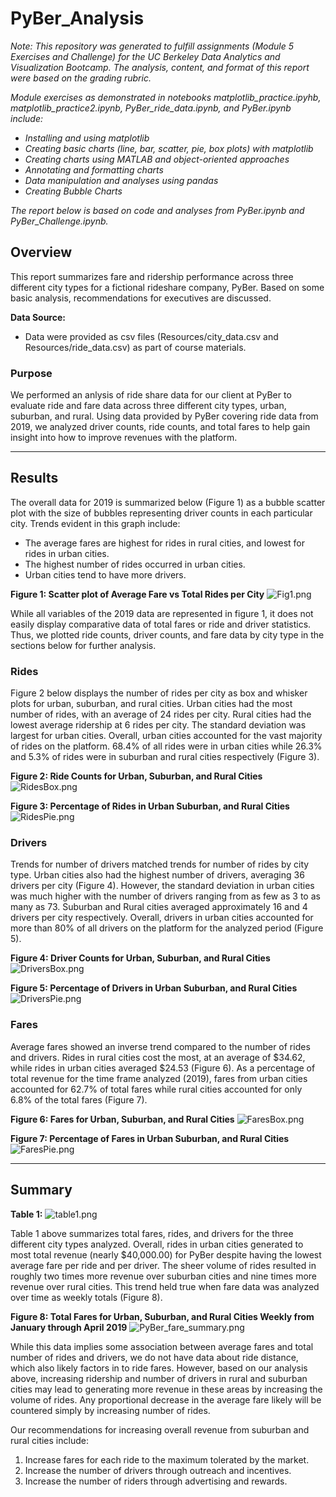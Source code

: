 # PyBer_Analysis

*Note: This repository was generated to fulfill assignments (Module 5 Exercises and Challenge) for the UC Berkeley Data Analytics and Visualization Bootcamp. The analysis, content, and format of this report were based on the grading rubric.* 

*Module exercises as demonstrated in notebooks matplotlib_practice.ipyhb, matplotlib_practice2.ipynb, PyBer_ride_data.ipynb, and PyBer.ipynb include:*

- *Installing and using matplotlib*
- *Creating basic charts (line, bar, scatter, pie, box plots) with matplotlib*
- *Creating charts using MATLAB and object-oriented approaches*
- *Annotating and formatting charts*
- *Data manipulation and analyses using pandas*
- *Creating Bubble Charts*


*The report below is based on code and analyses from PyBer.ipynb and PyBer_Challenge.ipynb.*


## Overview

This report summarizes fare and ridership performance across three different city types for a fictional rideshare company, PyBer. Based on some basic analysis, recommendations for executives are discussed.

**Data Source:**
- Data were provided as csv files (Resources/city_data.csv and Resources/ride_data.csv) as part of course materials.

### Purpose
We performed an anlysis of ride share data for our client at PyBer to evaluate ride and fare data across three different city types, urban, suburban, and rural. Using data provided by PyBer covering ride data from 2019, we analyzed driver counts, ride counts, and total fares to help gain insight into how to improve revenues with the platform. 


---

## Results

The overall data for 2019 is summarized below (Figure 1) as a bubble scatter plot with the size of bubbles representing driver counts in each particular city. Trends evident in this graph include:
- The average fares are highest for rides in rural cities, and lowest for rides in urban cities.
- The highest number of rides occurred in urban cities.
- Urban cities tend to have more drivers.


**Figure 1: Scatter plot of Average Fare vs Total Rides per City**
![Fig1.png](/Analysis/Fig1.png)


While all variables of the 2019 data are represented in figure 1, it does not easily display comparative data of total fares or ride and driver statistics. Thus, we plotted ride counts, driver counts, and fare data by city type in the sections below for further analysis.

### Rides

Figure 2 below displays the number of rides per city as box and whisker plots for urban, suburban, and rural cities. Urban cities had the most number of rides, with an average of 24 rides per city. Rural cities had the lowest average ridership at 6 rides per city. The standard deviation was largest for urban cities. Overall, urban cities accounted for the vast majority of rides on the platform. 68.4% of all rides were in urban cities while 26.3% and 5.3% of rides were in suburban and rural cities respectively (Figure 3). 

**Figure 2: Ride Counts for Urban, Suburban, and Rural Cities**
![RidesBox.png](/Analysis/RidesBox.png)



**Figure 3: Percentage of Rides in Urban Suburban, and Rural Cities**
![RidesPie.png](/Analysis/RidesPie.png)


### Drivers

Trends for number of drivers matched trends for number of rides by city type. Urban cities also had the highest number of drivers, averaging 36 drivers per city (Figure 4). However, the standard deviation in urban cities was much higher with the number of drivers ranging from as few as 3 to as many as 73. Suburban and Rural cities averaged approximately 16 and 4 drivers per city respectively. Overall, drivers in urban cities accounted for more than 80% of all drivers on the platform for the analyzed period (Figure 5).

**Figure 4: Driver Counts for Urban, Suburban, and Rural Cities**
![DriversBox.png](/Analysis/DriversBox.png)


**Figure 5: Percentage of Drivers in Urban Suburban, and Rural Cities**
![DriversPie.png](/Analysis/DriversPie.png)


### Fares

Average fares showed an inverse trend compared to the number of rides and drivers. Rides in rural cities cost the most, at an average of $34.62, while rides in urban cities averaged $24.53 (Figure 6). As a percentage of total revenue for the time frame analyzed (2019), fares from urban cities accounted for 62.7% of total fares while rural cities accounted for only 6.8% of the total fares (Figure 7). 

**Figure 6: Fares for Urban, Suburban, and Rural Cities**
![FaresBox.png](/Analysis/FaresBox.png)


**Figure 7: Percentage of Fares in Urban Suburban, and Rural Cities**
![FaresPie.png](/Analysis/FaresPie.png)


---

## Summary

**Table 1:**
![table1.png](/Images/table1.png)

Table 1 above summarizes total fares, rides, and drivers for the three different city types analyzed. Overall, rides in urban cities generated to most total revenue (nearly $40,000.00) for PyBer despite having the lowest average fare per ride and per driver. The sheer volume of rides resulted in roughly two times more revenue over suburban cities and nine times more revenue over rural cities. This trend held true when fare data was analyzed over time as weekly totals (Figure 8).


**Figure 8: Total Fares for Urban, Suburban, and Rural Cities Weekly from January through April 2019**
![PyBer_fare_summary.png](/Analysis/PyBer_fare_summary.png)



While this  data implies some association between average fares and total number of rides and drivers, we do not have data about ride distance, which also likely factors in to ride fares. However, based on our analysis above, increasing ridership and number of drivers in rural and suburban cities may lead to generating more revenue in these areas by increasing the volume of rides. Any proportional decrease in the average fare likely will be countered simply by increasing number of rides. 

Our recommendations for increasing overall revenue from suburban and rural cities include:
1. Increase fares for each ride to the maximum tolerated by the market.
2. Increase the number of drivers through outreach and incentives.
3. Increase the number of riders through advertising and rewards.



